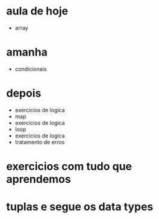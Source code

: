 # aula de hoje 
- array
# amanha
- condicionais
# depois
- exercicios de logica
- map
- exercicios de logica
- loop
- exercicios de logica
- tratamento de erros
# exercicios com tudo que aprendemos
# tuplas e segue os data types
